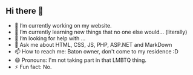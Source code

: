 ## Hi there 👋


- 🔭 I’m currently working on my website.
- 🌱 I’m currently learning new things that no one else would... (literally)
- 🤔 I’m looking for help with ...
- 💬 Ask me about HTML, CSS, JS, PHP, ASP.NET and MarkDown
- 📫 How to reach me: Baton owner, don't come to my residence :D
- 😄 Pronouns: I'm not taking part in that LMBTQ thing.
- ⚡ Fun fact: No.

